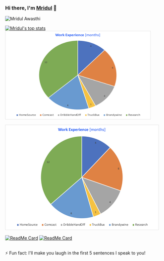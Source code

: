 ### Hi there, I'm [Mridul](https://differentsyntax.github.io) 👋

<!--
**differentsyntax/differentsyntax** is a ✨ _special_ ✨ repository because its `README.md` (this file) appears on your GitHub profile.
-->
![Mridul Awasthi](https://github.com/differentsyntax/differentsyntax/blob/master/img/mridul.gif)

[![Mridul's top stats](https://github-readme-stats.vercel.app/api/top-langs/?username=differentsyntax&count_private=true)](https://github.com/anuraghazra/github-readme-stats) <img src="https://github.com/differentsyntax/differentsyntax/blob/master/img/work.png" height= 285 width= 470></img>

![Work breakdown](https://github.com/differentsyntax/differentsyntax/blob/master/img/work.png)

[![ReadMe Card](https://github-readme-stats.vercel.app/api/pin/?username=differentsyntax&repo=Safe-adelphia)](https://github.com/anuraghazra/github-readme-stats) [![ReadMe Card](https://github-readme-stats.vercel.app/api/pin/?username=differentsyntax&repo=HireADragon)](https://github.com/anuraghazra/github-readme-stats)

##

⚡ Fun fact: I'll make you laugh in the first 5 sentences I speak to you!
